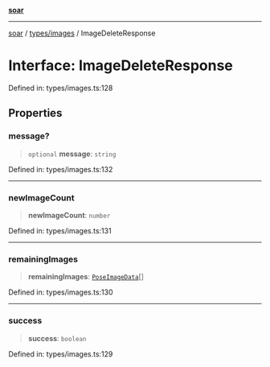 [**soar**](../../../README.md)

***

[soar](../../../modules.md) / [types/images](../README.md) / ImageDeleteResponse

# Interface: ImageDeleteResponse

Defined in: types/images.ts:128

## Properties

### message?

> `optional` **message**: `string`

Defined in: types/images.ts:132

***

### newImageCount

> **newImageCount**: `number`

Defined in: types/images.ts:131

***

### remainingImages

> **remainingImages**: [`PoseImageData`](PoseImageData.md)[]

Defined in: types/images.ts:130

***

### success

> **success**: `boolean`

Defined in: types/images.ts:129
